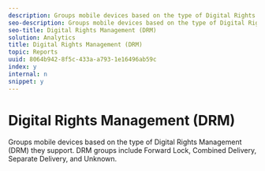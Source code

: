 ```yaml
---
description: Groups mobile devices based on the type of Digital Rights Management (DRM) they support. DRM groups include Forward Lock, Combined Delivery, Separate Delivery, and Unknown.
seo-description: Groups mobile devices based on the type of Digital Rights Management (DRM) they support. DRM groups include Forward Lock, Combined Delivery, Separate Delivery, and Unknown.
seo-title: Digital Rights Management (DRM)
solution: Analytics
title: Digital Rights Management (DRM)
topic: Reports
uuid: 8064b942-8f5c-433a-a793-1e16496ab59c
index: y
internal: n
snippet: y
---
```


# Digital Rights Management (DRM)

Groups mobile devices based on the type of Digital Rights Management (DRM) they support. DRM groups include Forward Lock, Combined Delivery, Separate Delivery, and Unknown.

